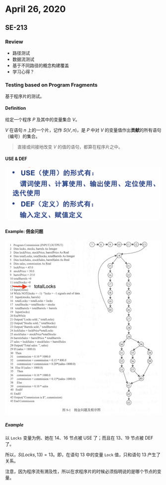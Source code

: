 # April 26, 2020

## SE-213

### Review

* 路径测试
* 数据流测试
* 基于不同路径的概念构建覆盖
* 学习心得？

### Testing based on Program Fragments

基于程序片的测试。

#### Definition

给定一个程序 $P$ 及其中的变量集合 $V$。

$V$ 在语句 $n$ 上的一个片，记作 $S(V, n)$，是 $P$ 中对 $V$ 的变量值作出**贡献**的所有语句（编号）的集合。

> 直接或间接地改变 $V$ 的值的语句，都算在程序片之中。

#### USE & DEF

![image-20200426081710487](26.assets/image-20200426081710487.png)

#### Example: 佣金问题

![image-20200426081743775](26.assets/image-20200426081743775.png)

##### Example

以 `Locks` 变量为例、她在 14、16 节点被 USE 了；而且在 13、19 节点被 DEF 了。

所以，$S(Locks, 13) = {13}$。即，在语句 13 中的变量 `Lock` 值，只和语句 13 产生了关系。

注意，因为程序流有溯及性，所以在求程序片的时候必须指明说的是哪个节点的变量。